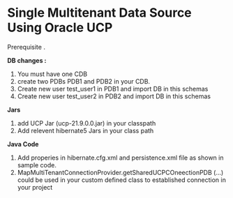 # Single Multitenant Data Source Using Oracle UCP

Prerequisite .

**DB changes :** 
  1. You must have one CDB 
  2. create two PDBs PDB1 and PDB2 in your CDB.
  3. Create new user test_user1 in PDB1 and import DB in this schemas
  4. Create new user test_user2 in PDB2 and import DB in this schemas
  
  **Jars**
  1. add UCP Jar (ucp-21.9.0.0.jar) in your classpath
  2. Add relevent hibernate5 Jars in your class path 

**Java Code**
1. Add properies in hibernate.cfg.xml and persistence.xml file as shown in sample code.
2. MapMultiTenantConnectionProvider.getSharedUCPCOneectionPDB (...) could be used in your custom defined class 
    to established connection in your project
